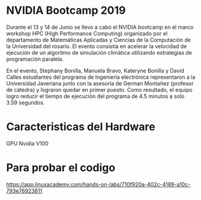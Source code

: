 # NVIDIA Bootcamp 2019
Durante el 13 y 14 de Junio se llevo a cabo el NVIDIA bootcamp en el marco workshop HPC (High Performance Computing) organizado por el departamento de Matemáticas Aplicadas y Ciencias de la Computación de la Universidad del rosario. El evento consistía en acelerar la velocidad de ejecución de un algoritmo de simulación climática utilizando estrategias de programación paralela. 

En el evento, Stephany Bonilla, Manuela Bravo, Kateryne Bonilla y David Calles estudiantes del programa de Ingeniería electrónica representaron a la Universidad Javeriana junto con la asesoría de German Montañez (profesor de cátedra) y lograron quedar en primer puesto. Como resultado, el equipo logro reducir el tiempo de ejecución del programa de 4.5 minutos a solo 3.59 segundos.

# Caracteristicas del Hardware
GPU Nvidia V100

# Para probar el codigo
https://app.linuxacademy.com/hands-on-labs/710f920a-402c-4189-a10c-793e76923811

